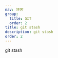 ```yaml
---
nav: 博客
group:
  title: GIT
  order: 2
title: git stash
description: git stash
order: 2
---
```

git stash